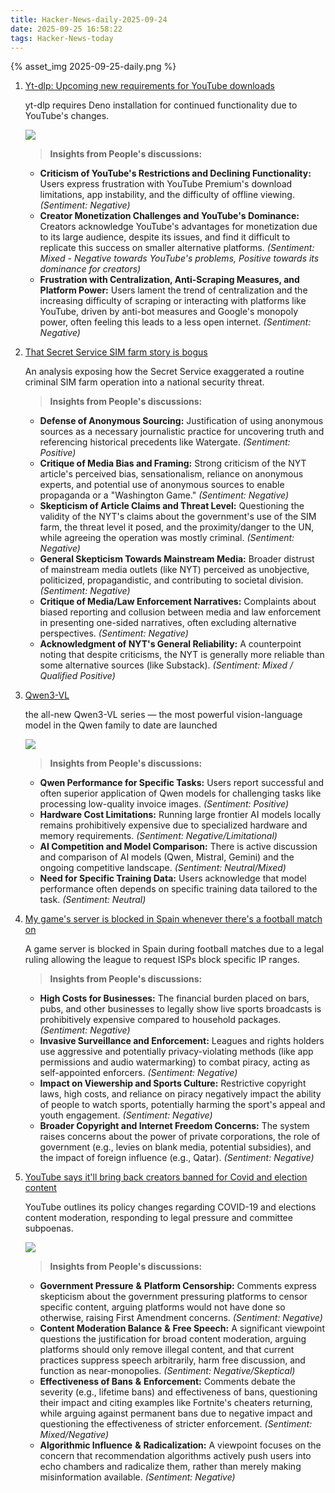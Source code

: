 ```yaml
---
title: Hacker-News-daily-2025-09-24
date: 2025-09-25 16:58:22
tags: Hacker-News-today
---
```


{% asset_img 2025-09-25-daily.png %}

1. [Yt-dlp: Upcoming new requirements for YouTube downloads](https://github.com/yt-dlp/yt-dlp/issues/14404)

    yt-dlp requires Deno installation for continued functionality due to YouTube's changes.

    ![](https://raw.githubusercontent.com/yt-dlp/yt-dlp/master/.github/banner.svg)

    > **Insights from People's discussions:**
    >

    - **Criticism of YouTube's Restrictions and Declining Functionality:**  Users express frustration with YouTube Premium's download limitations, app instability, and the difficulty of offline viewing.  *(Sentiment: Negative)*
    - **Creator Monetization Challenges and YouTube's Dominance:**  Creators acknowledge YouTube's advantages for monetization due to its large audience, despite its issues, and find it difficult to replicate this success on smaller alternative platforms.  *(Sentiment: Mixed - Negative towards YouTube's problems, Positive towards its dominance for creators)*
    - **Frustration with Centralization, Anti-Scraping Measures, and Platform Power:**  Users lament the trend of centralization and the increasing difficulty of scraping or interacting with platforms like YouTube, driven by anti-bot measures and Google's monopoly power, often feeling this leads to a less open internet.  *(Sentiment: Negative)*
2. [That Secret Service SIM farm story is bogus](https://cybersect.substack.com/p/that-secret-service-sim-farm-story)

    An analysis exposing how the Secret Service exaggerated a routine criminal SIM farm operation into a national security threat.

    > **Insights from People's discussions:**
    >

    - **Defense of Anonymous Sourcing:**  Justification of using anonymous sources as a necessary journalistic practice for uncovering truth and referencing historical precedents like Watergate.  *(Sentiment: Positive)*
    - **Critique of Media Bias and Framing:**  Strong criticism of the NYT article's perceived bias, sensationalism, reliance on anonymous experts, and potential use of anonymous sources to enable propaganda or a "Washington Game."  *(Sentiment: Negative)*
    - **Skepticism of Article Claims and Threat Level:**  Questioning the validity of the NYT's claims about the government's use of the SIM farm, the threat level it posed, and the proximity/danger to the UN, while agreeing the operation was mostly criminal.  *(Sentiment: Negative)*
    - **General Skepticism Towards Mainstream Media:**  Broader distrust of mainstream media outlets (like NYT) perceived as unobjective, politicized, propagandistic, and contributing to societal division.  *(Sentiment: Negative)*
    - **Critique of Media/Law Enforcement Narratives:**  Complaints about biased reporting and collusion between media and law enforcement in presenting one-sided narratives, often excluding alternative perspectives.  *(Sentiment: Negative)*
    - **Acknowledgment of NYT's General Reliability:**  A counterpoint noting that despite criticisms, the NYT is generally more reliable than some alternative sources (like Substack).  *(Sentiment: Mixed / Qualified Positive)*
3. [Qwen3-VL](https://qwen.ai/blog?id=99f0335c4ad9ff6153e517418d48535ab6d8afef&from=research.latest-advancements-list)

    the all-new Qwen3-VL series — the most powerful vision-language model in the Qwen family to date are launched

    ![](https://qianwen-res.oss-accelerate.aliyuncs.com/Qwen3-VL/qwen3vl-head.png#center)

    > **Insights from People's discussions:**
    >

    - **Qwen Performance for Specific Tasks:**  Users report successful and often superior application of Qwen models for challenging tasks like processing low-quality invoice images.  *(Sentiment: Positive)*
    - **Hardware Cost Limitations:**  Running large frontier AI models locally remains prohibitively expensive due to specialized hardware and memory requirements.  *(Sentiment: Negative/Limitational)*
    - **AI Competition and Model Comparison:**  There is active discussion and comparison of AI models (Qwen, Mistral, Gemini) and the ongoing competitive landscape.  *(Sentiment: Neutral/Mixed)*
    - **Need for Specific Training Data:**  Users acknowledge that model performance often depends on specific training data tailored to the task.  *(Sentiment: Neutral)*
4. [My game&apos;s server is blocked in Spain whenever there&apos;s a football match on](https://old.reddit.com/r/gamedev/comments/1np6kyn/my_games_server_is_blocked_in_spain_whenever/)

    A game server is blocked in Spain during football matches due to a legal ruling allowing the league to request ISPs block specific IP ranges.

    > **Insights from People's discussions:**
    >

    - **High Costs for Businesses:**  The financial burden placed on bars, pubs, and other businesses to legally show live sports broadcasts is prohibitively expensive compared to household packages.  *(Sentiment: Negative)*
    - **Invasive Surveillance and Enforcement:**  Leagues and rights holders use aggressive and potentially privacy-violating methods (like app permissions and audio watermarking) to combat piracy, acting as self-appointed enforcers.  *(Sentiment: Negative)*
    - **Impact on Viewership and Sports Culture:**  Restrictive copyright laws, high costs, and reliance on piracy negatively impact the ability of people to watch sports, potentially harming the sport's appeal and youth engagement.  *(Sentiment: Negative)*
    - **Broader Copyright and Internet Freedom Concerns:**  The system raises concerns about the power of private corporations, the role of government (e.g., levies on blank media, potential subsidies), and the impact of foreign influence (e.g., Qatar).  *(Sentiment: Negative)*

5. [YouTube says it&apos;ll bring back creators banned for Covid and election content](https://www.businessinsider.com/youtube-reinstate-channels-banned-over-covid-content-policies-2025-9)

    YouTube outlines its policy changes regarding COVID-19 and elections content moderation, responding to legal pressure and committee subpoenas.

    ![](https://i.insider.com/5f63b176323fc4001e0d6f4f?width=1000&format=jpeg&auto=webp)

    > **Insights from People's discussions:**
    >

    - **Government Pressure**  **&amp;**  **Platform Censorship:**  Comments express skepticism about the government pressuring platforms to censor specific content, arguing platforms would not have done so otherwise, raising First Amendment concerns.  *(Sentiment: Negative)*
    - **Content Moderation Balance**  **&amp;**  **Free Speech:**  A significant viewpoint questions the justification for broad content moderation, arguing platforms should only remove illegal content, and that current practices suppress speech arbitrarily, harm free discussion, and function as near-monopolies.  *(Sentiment: Negative/Skeptical)*
    - **Effectiveness of Bans**  **&amp;**  **Enforcement:**  Comments debate the severity (e.g., lifetime bans) and effectiveness of bans, questioning their impact and citing examples like Fortnite's cheaters returning, while arguing against permanent bans due to negative impact and questioning the effectiveness of stricter enforcement.  *(Sentiment: Mixed/Negative)*
    - **Algorithmic Influence**  **&amp;**  **Radicalization:**  A viewpoint focuses on the concern that recommendation algorithms actively push users into echo chambers and radicalize them, rather than merely making misinformation available.  *(Sentiment: Negative)*